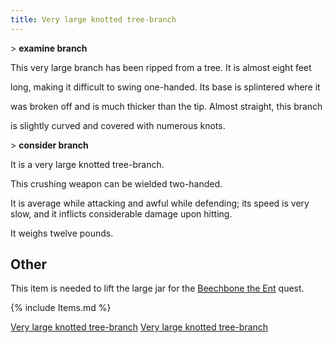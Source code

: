```yaml
---
title: Very large knotted tree-branch
---
```


\> **examine branch**

This very large branch has been ripped from a tree. It is almost eight
feet

long, making it difficult to swing one-handed. Its base is splintered
where it

was broken off and is much thicker than the tip. Almost straight, this
branch

is slightly curved and covered with numerous knots.

\> **consider branch**

It is a very large knotted tree-branch.

This crushing weapon can be wielded two-handed.

It is average while attacking and awful while defending; its speed is
very slow, and it inflicts considerable damage upon hitting.

It weighs twelve pounds.

## Other

This item is needed to lift the large jar for the [Beechbone the
Ent](Quest#Beechbone_the_Ent "wikilink") quest.

{% include Items.md %}

[Very large knotted tree-branch](Category:_Smiting_weapons "wikilink")
[Very large knotted tree-branch](Category:_Quest_items "wikilink")